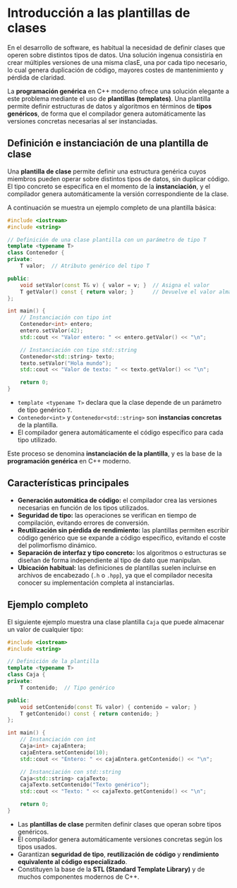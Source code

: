 # Introducción a las plantillas de clases

En el desarrollo de software, es habitual la necesidad de definir clases que operen sobre distintos tipos de datos. Una solución ingenua consistiría en crear múltiples versiones de una misma clasE, una por cada tipo necesario, lo cual genera duplicación de código, mayores costes de mantenimiento y pérdida de claridad.

La **programación genérica** en C++ moderno ofrece una solución elegante a este problema mediante el uso de **plantillas (templates)**.
Una plantilla permite definir estructuras de datos y algoritmos en términos de **tipos genéricos**, de forma que el compilador genera automáticamente las versiones concretas necesarias al ser instanciadas.

## Definición e instanciación de una plantilla de clase

Una **plantilla de clase** permite definir una estructura genérica cuyos miembros pueden operar sobre distintos tipos de datos, sin duplicar código.
El tipo concreto se especifica en el momento de la **instanciación**, y el compilador genera automáticamente la versión correspondiente de la clase.

A continuación se muestra un ejemplo completo de una plantilla básica:

```cpp
#include <iostream>
#include <string>

// Definición de una clase plantilla con un parámetro de tipo T
template <typename T>
class Contenedor {
private:
    T valor;  // Atributo genérico del tipo T

public:
    void setValor(const T& v) { valor = v; }  // Asigna el valor
    T getValor() const { return valor; }      // Devuelve el valor almacenado
};

int main() {
    // Instanciación con tipo int
    Contenedor<int> entero;
    entero.setValor(42);
    std::cout << "Valor entero: " << entero.getValor() << "\n";

    // Instanciación con tipo std::string
    Contenedor<std::string> texto;
    texto.setValor("Hola mundo");
    std::cout << "Valor de texto: " << texto.getValor() << "\n";

    return 0;
}
```
* `template <typename T>` declara que la clase depende de un parámetro de tipo genérico `T`.
* `Contenedor<int>` y `Contenedor<std::string>` son **instancias concretas** de la plantilla.
* El compilador genera automáticamente el código específico para cada tipo utilizado.

Este proceso se denomina **instanciación de la plantilla**, y es la base de la **programación genérica** en C++ moderno.


## Características principales

* **Generación automática de código:** el compilador crea las versiones necesarias en función de los tipos utilizados.
* **Seguridad de tipo:** las operaciones se verifican en tiempo de compilación, evitando errores de conversión.
* **Reutilización sin pérdida de rendimiento:** las plantillas permiten escribir código genérico que se expande a código específico, evitando el coste del polimorfismo dinámico.
* **Separación de interfaz y tipo concreto:** los algoritmos o estructuras se diseñan de forma independiente al tipo de dato que manipulan.
* **Ubicación habitual:** las definiciones de plantillas suelen incluirse en archivos de encabezado (`.h` o `.hpp`), ya que el compilador necesita conocer su implementación completa al instanciarlas.

## Ejemplo completo

El siguiente ejemplo muestra una clase plantilla `Caja` que puede almacenar un valor de cualquier tipo:

```cpp
#include <iostream>
#include <string>

// Definición de la plantilla
template <typename T>
class Caja {
private:
    T contenido;  // Tipo genérico

public:
    void setContenido(const T& valor) { contenido = valor; }
    T getContenido() const { return contenido; }
};

int main() {
    // Instanciación con int
    Caja<int> cajaEntera;
    cajaEntera.setContenido(10);
    std::cout << "Entero: " << cajaEntera.getContenido() << "\n";

    // Instanciación con std::string
    Caja<std::string> cajaTexto;
    cajaTexto.setContenido("Texto genérico");
    std::cout << "Texto: " << cajaTexto.getContenido() << "\n";

    return 0;
}
```

* Las **plantillas de clase** permiten definir clases que operan sobre tipos genéricos.
* El compilador genera automáticamente versiones concretas según los tipos usados.
* Garantizan **seguridad de tipo**, **reutilización de código** y **rendimiento equivalente al código especializado**.
* Constituyen la base de la **STL (Standard Template Library)** y de muchos componentes modernos de C++.

